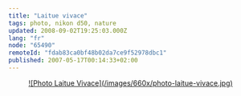 ```yaml
---
title: "Laitue vivace"
tags: photo, nikon d50, nature
updated: 2008-09-02T19:25:03.000Z
lang: "fr"
node: "65490"
remoteId: "fdab83ca0bf48b02da7ce9f52978dbc1"
published: 2007-05-17T00:14:33+02:00
---
```

<figure class="object-center"><a href="/images/photo-laitue-vivace.jpg">![Photo Laitue Vivace](/images/660x/photo-laitue-vivace.jpg)
</a></figure>

